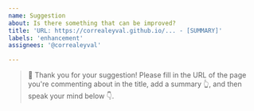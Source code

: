 ```yaml
---
name: Suggestion
about: Is there something that can be improved?
title: 'URL: https://correaleyval.github.io/... - [SUMMARY]'
labels: 'enhancement'
assignees: '@correaleyval'

---
```


> 🙏 Thank you for your suggestion! Please fill in the URL of the page you're commenting about in the title, add a summary 👆, and then speak your mind below 👇.

